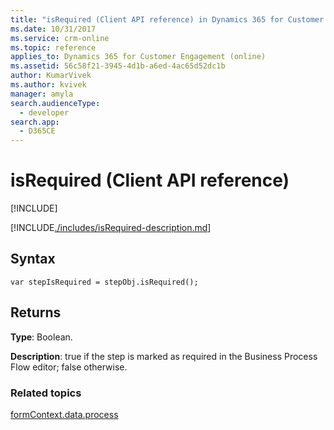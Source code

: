 ```yaml
---
title: "isRequired (Client API reference) in Dynamics 365 for Customer Engagement| MicrosoftDocs"
ms.date: 10/31/2017
ms.service: crm-online
ms.topic: reference
applies_to: Dynamics 365 for Customer Engagement (online)
ms.assetid: 56c58f21-3945-4d1b-a6ed-4ac65d52dc1b
author: KumarVivek
ms.author: kvivek
manager: amyla
search.audienceType: 
  - developer
search.app: 
  - D365CE
---
```

# isRequired (Client API reference)

[!INCLUDE[](../../../../../includes/cc_applies_to_update_9_0_0.md)]

[!INCLUDE[./includes/isRequired-description.md](./includes/isRequired-description.md)]

## Syntax

`var stepIsRequired = stepObj.isRequired();`

## Returns

**Type**: Boolean. 

**Description**: true if the step is marked as required in the Business Process Flow editor; false otherwise.

### Related topics
 
[formContext.data.process](../../formContext-data-process.md)

